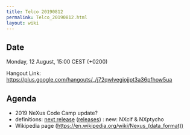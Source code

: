 ```yaml
---
title: Telco 20190812
permalink: Telco_20190812.html
layout: wiki
---
```


Date
----

Monday, 12 August, 15:00 CEST (+0200)

<!-- end of autogeneration -->

Hangout Link:
<https://plus.google.com/hangouts/_/j72qwlvegiojjpt3a36pfhow5ua>

Agenda
------

   * 2019 NeXus Code Camp update?
   * definitions: [next release](https://github.com/nexusformat/definitions/milestone/8) ([releases](https://github.com/nexusformat/definitions/releases)) : new: NXcif & NXptycho
   * Wikipedia page (https://en.wikipedia.org/wiki/Nexus_(data_format))
